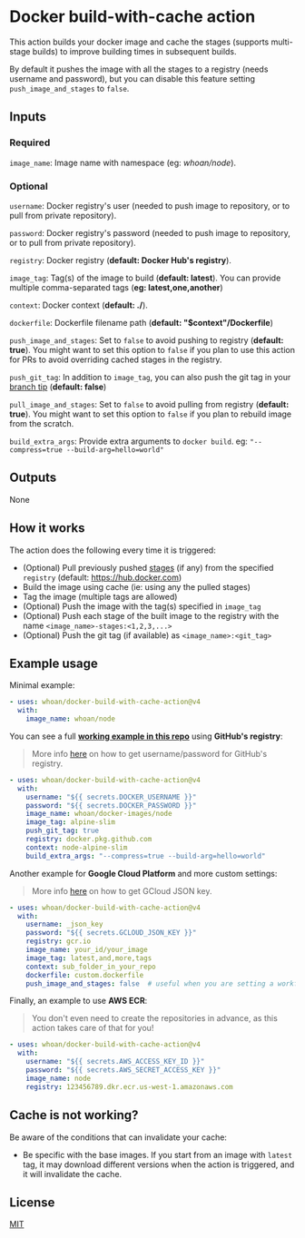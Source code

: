 # Docker build-with-cache action

This action builds your docker image and cache the stages (supports multi-stage builds) to improve building times in subsequent builds.

By default it pushes the image with all the stages to a registry (needs username and password), but you can disable this feature setting `push_image_and_stages` to `false`.

## Inputs

### Required

`image_name`: Image name with namespace (eg: *whoan/node*).

### Optional

`username`: Docker registry's user (needed to push image to repository, or to pull from private repository).

`password`: Docker registry's password (needed to push image to repository, or to pull from private repository).

`registry`: Docker registry (**default: Docker Hub's registry**).

`image_tag`: Tag(s) of the image to build (**default: latest**). You can provide multiple comma-separated tags (**eg: latest,one,another**)

`context`: Docker context (**default: ./**).

`dockerfile`: Dockerfile filename path (**default: "$context"/Dockerfile**)

`push_image_and_stages`: Set to `false` to avoid pushing to registry (**default: true**). You might want to set this option to `false` if you plan to use this action for PRs to avoid overriding cached stages in the registry.

`push_git_tag`: In addition to `image_tag`, you can also push the git tag in your [branch tip][branch tip] (**default: false**)

`pull_image_and_stages`: Set to `false` to avoid pulling from registry (**default: true**). You might want to set this option to `false` if you plan to rebuild image from the scratch.

`build_extra_args`: Provide extra arguments to `docker build`. eg: `"--compress=true --build-arg=hello=world"`

[branch tip]: https://stackoverflow.com/questions/16080342/what-is-a-branch-tip-in-git

## Outputs

None

## How it works

The action does the following every time it is triggered:

- (Optional) Pull previously pushed [stages](https://docs.docker.com/develop/develop-images/multistage-build/) (if any) from the specified `registry` (default: https://hub.docker.com)
- Build the image using cache (ie: using any the pulled stages)
- Tag the image (multiple tags are allowed)
- (Optional) Push the image with the tag(s) specified in `image_tag`
- (Optional) Push each stage of the built image to the registry with the name `<image_name>-stages:<1,2,3,...>`
- (Optional) Push the git tag (if available) as `<image_name>:<git_tag>`

## Example usage

Minimal example:

```yml
- uses: whoan/docker-build-with-cache-action@v4
  with:
    image_name: whoan/node
```

You can see a full **[working example in this repo](https://github.com/whoan/docker-images/blob/master/.github/workflows/node-alpine-slim.yml)** using **GitHub's registry**:

> More info [here](https://help.github.com/en/github/managing-packages-with-github-packages/configuring-docker-for-use-with-github-packages#authenticating-to-github-packages) on how to get username/password for GitHub's registry.

```yml
- uses: whoan/docker-build-with-cache-action@v4
  with:
    username: "${{ secrets.DOCKER_USERNAME }}"
    password: "${{ secrets.DOCKER_PASSWORD }}"
    image_name: whoan/docker-images/node
    image_tag: alpine-slim
    push_git_tag: true
    registry: docker.pkg.github.com
    context: node-alpine-slim
    build_extra_args: "--compress=true --build-arg=hello=world"
```

Another example for **Google Cloud Platform** and more custom settings:

> More info [here](https://cloud.google.com/container-registry/docs/advanced-authentication#json-key) on how to get GCloud JSON key.

```yml
- uses: whoan/docker-build-with-cache-action@v4
  with:
    username: _json_key
    password: "${{ secrets.GCLOUD_JSON_KEY }}"
    registry: gcr.io
    image_name: your_id/your_image
    image_tag: latest,and,more,tags
    context: sub_folder_in_your_repo
    dockerfile: custom.dockerfile
    push_image_and_stages: false  # useful when you are setting a workflow to run on PRs
```

Finally, an example to use **AWS ECR**:

> You don't even need to create the repositories in advance, as this action takes care of that for you!

```yml
- uses: whoan/docker-build-with-cache-action@v4
  with:
    username: "${{ secrets.AWS_ACCESS_KEY_ID }}"
    password: "${{ secrets.AWS_SECRET_ACCESS_KEY }}"
    image_name: node
    registry: 123456789.dkr.ecr.us-west-1.amazonaws.com
```

## Cache is not working?

Be aware of the conditions that can invalidate your cache:

- Be specific with the base images. If you start from an image with `latest` tag, it may download different versions when the action is triggered, and it will invalidate the cache.

## License

[MIT](https://github.com/whoan/docker-build-with-cache-action/blob/master/LICENSE)
